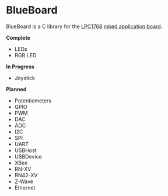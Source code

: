 # BlueBoard

BlueBoard is a C library for the [LPC1768](https://developer.mbed.org/platforms/mbed-LPC1768/) [mbed application board](https://developer.mbed.org/cookbook/mbed-application-board).

__Complete__
* LEDs
* RGB LED

__In Progress__
* Joystick

__Planned__
* Potentiometers
* GPIO
* PWM
* DAC
* ADC
* I2C
* SPI
* UART
* USBHost
* USBDevice
* XBee
* RN-XV
* RN42-XV
* Z-Wave
* Ethernet
